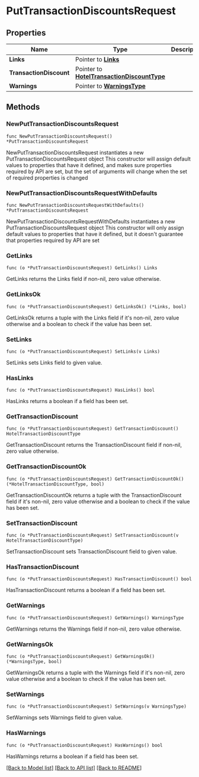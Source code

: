 # PutTransactionDiscountsRequest

## Properties

Name | Type | Description | Notes
------------ | ------------- | ------------- | -------------
**Links** | Pointer to [**Links**](Links.md) |  | [optional] 
**TransactionDiscount** | Pointer to [**HotelTransactionDiscountType**](HotelTransactionDiscountType.md) |  | [optional] 
**Warnings** | Pointer to [**WarningsType**](WarningsType.md) |  | [optional] 

## Methods

### NewPutTransactionDiscountsRequest

`func NewPutTransactionDiscountsRequest() *PutTransactionDiscountsRequest`

NewPutTransactionDiscountsRequest instantiates a new PutTransactionDiscountsRequest object
This constructor will assign default values to properties that have it defined,
and makes sure properties required by API are set, but the set of arguments
will change when the set of required properties is changed

### NewPutTransactionDiscountsRequestWithDefaults

`func NewPutTransactionDiscountsRequestWithDefaults() *PutTransactionDiscountsRequest`

NewPutTransactionDiscountsRequestWithDefaults instantiates a new PutTransactionDiscountsRequest object
This constructor will only assign default values to properties that have it defined,
but it doesn't guarantee that properties required by API are set

### GetLinks

`func (o *PutTransactionDiscountsRequest) GetLinks() Links`

GetLinks returns the Links field if non-nil, zero value otherwise.

### GetLinksOk

`func (o *PutTransactionDiscountsRequest) GetLinksOk() (*Links, bool)`

GetLinksOk returns a tuple with the Links field if it's non-nil, zero value otherwise
and a boolean to check if the value has been set.

### SetLinks

`func (o *PutTransactionDiscountsRequest) SetLinks(v Links)`

SetLinks sets Links field to given value.

### HasLinks

`func (o *PutTransactionDiscountsRequest) HasLinks() bool`

HasLinks returns a boolean if a field has been set.

### GetTransactionDiscount

`func (o *PutTransactionDiscountsRequest) GetTransactionDiscount() HotelTransactionDiscountType`

GetTransactionDiscount returns the TransactionDiscount field if non-nil, zero value otherwise.

### GetTransactionDiscountOk

`func (o *PutTransactionDiscountsRequest) GetTransactionDiscountOk() (*HotelTransactionDiscountType, bool)`

GetTransactionDiscountOk returns a tuple with the TransactionDiscount field if it's non-nil, zero value otherwise
and a boolean to check if the value has been set.

### SetTransactionDiscount

`func (o *PutTransactionDiscountsRequest) SetTransactionDiscount(v HotelTransactionDiscountType)`

SetTransactionDiscount sets TransactionDiscount field to given value.

### HasTransactionDiscount

`func (o *PutTransactionDiscountsRequest) HasTransactionDiscount() bool`

HasTransactionDiscount returns a boolean if a field has been set.

### GetWarnings

`func (o *PutTransactionDiscountsRequest) GetWarnings() WarningsType`

GetWarnings returns the Warnings field if non-nil, zero value otherwise.

### GetWarningsOk

`func (o *PutTransactionDiscountsRequest) GetWarningsOk() (*WarningsType, bool)`

GetWarningsOk returns a tuple with the Warnings field if it's non-nil, zero value otherwise
and a boolean to check if the value has been set.

### SetWarnings

`func (o *PutTransactionDiscountsRequest) SetWarnings(v WarningsType)`

SetWarnings sets Warnings field to given value.

### HasWarnings

`func (o *PutTransactionDiscountsRequest) HasWarnings() bool`

HasWarnings returns a boolean if a field has been set.


[[Back to Model list]](../README.md#documentation-for-models) [[Back to API list]](../README.md#documentation-for-api-endpoints) [[Back to README]](../README.md)


